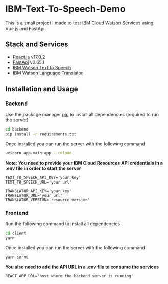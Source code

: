 # IBM-Text-To-Speech-Demo

This is a small project I made to test IBM Cloud Watson Services using Vue.js and FastApi.

## Stack and Services

- [React.js](https://reactjs.org/) v17.0.2
- [FastApi](https://fastapi.tiangolo.com/) v0.65.1
- [IBM Watson Text to Speech](https://www.ibm.com/cloud/watson-text-to-speech)
- [IBM Watson Language Translator](https://www.ibm.com/watson/services/language-translator/)

## Installation and Usage

### Backend

Use the package manager [pip](https://pip.pypa.io/en/stable/) to install all dependencies (required to run the server)

```bash
cd backend
pip install -r requirements.txt
```

Once installed you can run the server with the following command

```bash
uvicorn app.main:app --reload
```

**Note: You need to provide your IBM Cloud Resources API credentials in a .env file in order to start the server**

```env
TEXT_TO_SPEECH_API_KEY='your key'
TEXT_TO_SPEECH_URL='your url'

TRANSLATOR_API_KEY='your key'
TRANSLATOR_URL='your url'
TRANSLATOR_VERSION='resource version'
```

### Frontend

Run the following command to install all dependencies

```bash
cd client
yarn
```

Once installed you can run the server with the following command

```bash
yarn serve
```

**You also need to add the API URL in a .env file to consume the services**

```env
REACT_APP_URL='host where the backend server is running'
```
